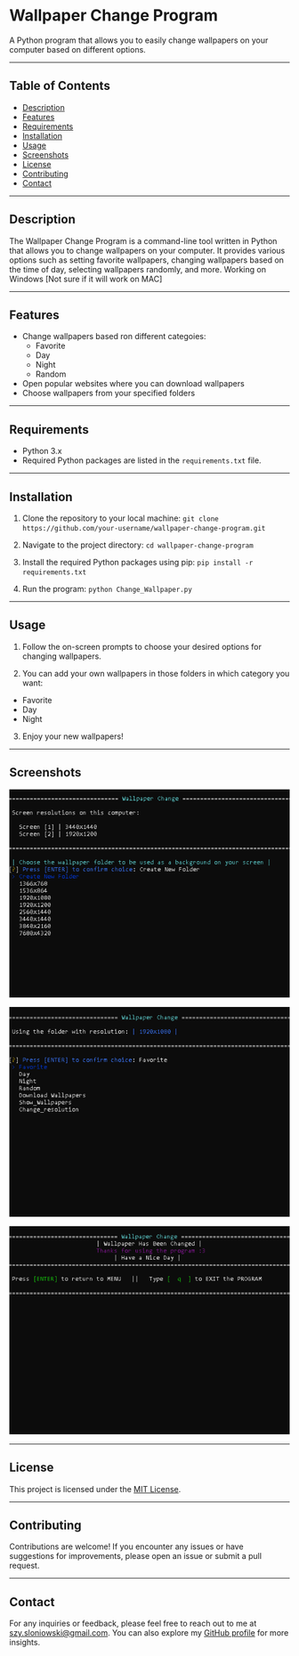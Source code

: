 # Wallpaper Change Program

A Python program that allows you to easily change wallpapers on your computer based on different options.

---

## Table of Contents

- [Description](#description)
- [Features](#features)
- [Requirements](#requirements)
- [Installation](#installation)
- [Usage](#usage)
- [Screenshots](#screenshots)
- [License](#license)
- [Contributing](#contributing)
- [Contact](#contact)

---

## Description

The Wallpaper Change Program is a command-line tool written in Python that allows you to change wallpapers on your computer. It provides various options such as setting favorite wallpapers, changing wallpapers based on the time of day, selecting wallpapers randomly, and more. Working on Windows [Not sure if it will work on MAC] 

---

## Features

- Change wallpapers based ron different categoies:
  - Favorite
  - Day
  - Night
  - Random
- Open popular websites where you can download wallpapers
- Choose wallpapers from your specified folders

---

## Requirements

- Python 3.x
- Required Python packages are listed in the `requirements.txt` file.

---

## Installation

1. Clone the repository to your local machine: `git clone https://github.com/your-username/wallpaper-change-program.git`

2. Navigate to the project directory: `cd wallpaper-change-program`

3. Install the required Python packages using pip: `pip install -r requirements.txt`

4. Run the program: `python Change_Wallpaper.py`
---

## Usage

1. Follow the on-screen prompts to choose your desired options for changing wallpapers.

2. You can add your own wallpapers in those folders in which category you want:

  - Favorite
  - Day
  - Night

3. Enjoy your new wallpapers!

---

## Screenshots

![First Run](ss/ss1.png)

![Main Menu](ss/ss2.png)

![Wallpaper Changed](ss/ss3.png)

---

## License

This project is licensed under the [MIT License](LICENSE).

---

## Contributing

Contributions are welcome! If you encounter any issues or have suggestions for improvements, please open an issue or submit a pull request.

---

## Contact

For any inquiries or feedback, please feel free to reach out to me at szy.sloniowski@gmail.com. You can also explore my [GitHub profile](https://github.com/DimmeSs) for more insights.